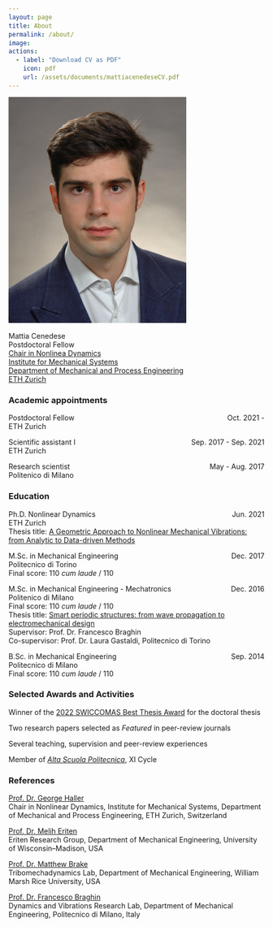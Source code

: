 ```yaml
---
layout: page
title: About
permalink: /about/
image: 
actions:
  - label: "Download CV as PDF"
    icon: pdf
    url: /assets/documents/mattiacenedeseCV.pdf
---
```


<img src="/assets/images/mattiacenedese.jpg" width="350">

Mattia Cenedese  
Postdoctoral Fellow  
[Chair in Nonlinea Dynamics ](https://georgehaller.com)  
[Institute for Mechanical Systems](https://imes.ethz.ch/)  
[Department of Mechanical and Process Engineering](https://mavt.ethz.ch/)  
[ETH Zurich](https://ethz.ch/en.html)  

### Academic appointments

<p style="text-align:left;">
    Postdoctoral Fellow
    <span style="float:right;">
        Oct. 2021 -
    </span> <br>
    ETH Zurich
</p>

<p style="text-align:left;">
    Scientific assistant I
    <span style="float:right;">
        Sep. 2017 - Sep. 2021
    </span> <br>
    ETH Zurich
</p>

<p style="text-align:left;">
    Research scientist
    <span style="float:right;">
        May - Aug. 2017 
    </span> <br>
    Politenico di Milano
</p>

### Education

<p style="text-align:left;">
    Ph.D. Nonlinear Dynamics
    <span style="float:right;">
        Jun. 2021 
    </span> <br>
    ETH Zurich <br>
    Thesis title: <a href="https://www.research-collection.ethz.ch/handle/20.500.11850/528996">A Geometric Approach to Nonlinear Mechanical Vibrations: from Analytic to Data-driven Methods</a>  <br>
</p>

<p style="text-align:left;">
    M.Sc. in Mechanical Engineering
    <span style="float:right;">
        Dec. 2017 
    </span> <br>
    Politecnico di Torino  <br>
    Final score: 110 <em>cum laude</em> / 110
</p> 

<p style="text-align:left;">
    M.Sc. in Mechanical Engineering - Mechatronics
    <span style="float:right;">
        Dec. 2016 
    </span> <br>
    Politenico di Milano <br>
    Final score: 110 <em>cum laude</em> / 110 <br>
    Thesis title: <a href="https://www.politesi.polimi.it/handle/10589/131354">Smart periodic structures: from wave propagation to electromechanical design</a> <br>
    Supervisor: Prof. Dr. Francesco Braghin <br>
    Co-supervisor: Prof. Dr. Laura Gastaldi, Politecnico di Torino
</p>

<p style="text-align:left;">
    B.Sc. in Mechanical Engineering
    <span style="float:right;">
        Sep. 2014 
    </span> <br>
    Politecnico di Milano  <br>
    Final score: 110 <em>cum laude</em> / 110
</p> 

### Selected Awards and Activities

Winner of the [2022 SWICCOMAS Best Thesis Award](https://swiccomas.ch/awards/) for the doctoral thesis

Two research papers selected as *Featured* in peer-review journals

Several teaching, supervision and peer-review experiences

Member of [*Alta Scuola Politecnica*](https://www.asp-poli.it), XI Cycle

### References

[Prof. Dr. George Haller](http://georgehaller.com)  
Chair in Nonlinear Dynamics, Institute for Mechanical Systems, Department of Mechanical and Process Engineering, ETH Zurich, Switzerland

[Prof. Dr. Melih Eriten](http://friction.engr.wisc.edu)  
Eriten Research Group, Department of Mechanical Engineering, University of Wisconsin–Madison, USA 

[Prof. Dr. Matthew Brake](http://brake.rice.edu)  
Tribomechadynamics Lab, Department of Mechanical Engineering, William Marsh Rice University, USA

[Prof. Dr. Francesco Braghin](https://www.mecc.polimi.it/us/research/faculty/faculty/prof-francesco-braghin/)  
Dynamics and Vibrations Research Lab, Department of Mechanical Engineering, Politecnico di Milano, Italy





